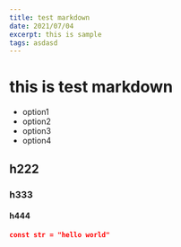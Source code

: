 ```yaml
---
title: test markdown
date: 2021/07/04
excerpt: this is sample
tags: asdasd
---
```


# this is test markdown
- option1
- option2
- option3
- option4

## h222

### h333

#### h444

```json
const str = "hello world"
```
